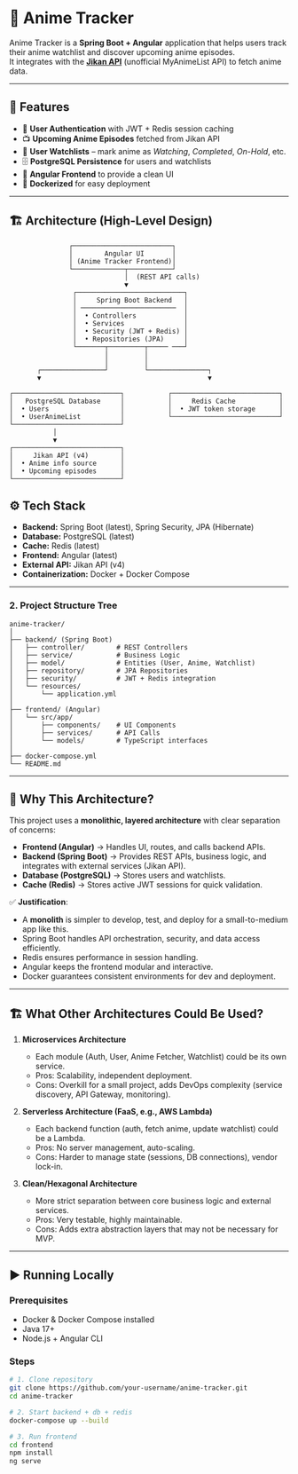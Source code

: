 # 🎥 Anime Tracker

Anime Tracker is a **Spring Boot + Angular** application that helps users track their anime watchlist and discover upcoming anime episodes.  
It integrates with the **[Jikan API](https://docs.api.jikan.moe/)** (unofficial MyAnimeList API) to fetch anime data.

---

## 🚀 Features
- 🔐 **User Authentication** with JWT + Redis session caching  
- 📺 **Upcoming Anime Episodes** fetched from Jikan API  
- 📂 **User Watchlists** – mark anime as *Watching*, *Completed*, *On-Hold*, etc.  
- 🗄 **PostgreSQL Persistence** for users and watchlists  
- 🎨 **Angular Frontend** to provide a clean UI  
- 🐳 **Dockerized** for easy deployment  

---

## 🏗 Architecture (High-Level Design)

                   ┌─────────────────────────┐
                   │        Angular UI       │
                   │ (Anime Tracker Frontend)│
                   └─────────────┬───────────┘
                                 │  (REST API calls)
                                 ▼
                    ┌───────────────────────────┐
                    │     Spring Boot Backend   │
                    │ ────────────────────────  │
                    │  • Controllers            │
                    │  • Services               │
                    │  • Security (JWT + Redis) │
                    │  • Repositories (JPA)     │
                    └───────┬─────────┬───── ───┘
                            │         │
                            │         │
           ┌────────────────┘         └───────────────┐
           ▼                                          ▼
```
┌───────────────────────────┐           ┌───────────────────────────┐
│   PostgreSQL Database     │           │     Redis Cache           │
│  • Users                  │           │  • JWT token storage      │
│  • UserAnimeList          │           └───────────────────────────┘
└───────────────────────────┘
           │
           ▼
┌───────────────────────────┐
│     Jikan API (v4)        │
│  • Anime info source      │
│  • Upcoming episodes      │
└───────────────────────────┘

```

## ⚙️ Tech Stack
- **Backend:** Spring Boot (latest), Spring Security, JPA (Hibernate)  
- **Database:** PostgreSQL (latest)  
- **Cache:** Redis (latest)  
- **Frontend:** Angular (latest)  
- **External API:** Jikan API (v4)  
- **Containerization:** Docker + Docker Compose  

---

### **2. Project Structure Tree**
```
anime-tracker/
│
├── backend/ (Spring Boot)
│   ├── controller/        # REST Controllers
│   ├── service/           # Business Logic
│   ├── model/             # Entities (User, Anime, Watchlist)
│   ├── repository/        # JPA Repositories
│   ├── security/          # JWT + Redis integration
│   └── resources/
│       └── application.yml
│
├── frontend/ (Angular)
│   └── src/app/
│       ├── components/    # UI Components
│       ├── services/      # API Calls
│       └── models/        # TypeScript interfaces
│
├── docker-compose.yml
└── README.md
```



---

## 📌 Why This Architecture?

This project uses a **monolithic, layered architecture** with clear separation of concerns:
- **Frontend (Angular)** → Handles UI, routes, and calls backend APIs.  
- **Backend (Spring Boot)** → Provides REST APIs, business logic, and integrates with external services (Jikan API).  
- **Database (PostgreSQL)** → Stores users and watchlists.  
- **Cache (Redis)** → Stores active JWT sessions for quick validation.  

✅ **Justification**:  
- A **monolith** is simpler to develop, test, and deploy for a small-to-medium app like this.  
- Spring Boot handles API orchestration, security, and data access efficiently.  
- Redis ensures performance in session handling.  
- Angular keeps the frontend modular and interactive.  
- Docker guarantees consistent environments for dev and deployment.  

---

## 🏗 What Other Architectures Could Be Used?

1. **Microservices Architecture**  
   - Each module (Auth, User, Anime Fetcher, Watchlist) could be its own service.  
   - Pros: Scalability, independent deployment.  
   - Cons: Overkill for a small project, adds DevOps complexity (service discovery, API Gateway, monitoring).  

2. **Serverless Architecture (FaaS, e.g., AWS Lambda)**  
   - Each backend function (auth, fetch anime, update watchlist) could be a Lambda.  
   - Pros: No server management, auto-scaling.  
   - Cons: Harder to manage state (sessions, DB connections), vendor lock-in.  

3. **Clean/Hexagonal Architecture**  
   - More strict separation between core business logic and external services.  
   - Pros: Very testable, highly maintainable.  
   - Cons: Adds extra abstraction layers that may not be necessary for MVP.  

---

## ▶️ Running Locally

### Prerequisites
- Docker & Docker Compose installed  
- Java 17+  
- Node.js + Angular CLI  

### Steps
```bash
# 1. Clone repository
git clone https://github.com/your-username/anime-tracker.git
cd anime-tracker

# 2. Start backend + db + redis
docker-compose up --build

# 3. Run frontend
cd frontend
npm install
ng serve


